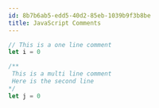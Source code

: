 ```yaml
---
id: 8b7b6ab5-edd5-40d2-85eb-1039b9f3b8be
title: JavaScript Comments
---
```


``` javascript
// This is a one line comment
let i = 0

/**
 This is a multi line comment
 Here is the second line
*/
let j = 0
```
